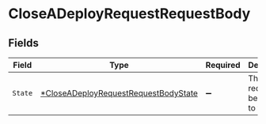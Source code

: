 # CloseADeployRequestRequestBody


## Fields

| Field                                                                                                  | Type                                                                                                   | Required                                                                                               | Description                                                                                            |
| ------------------------------------------------------------------------------------------------------ | ------------------------------------------------------------------------------------------------------ | ------------------------------------------------------------------------------------------------------ | ------------------------------------------------------------------------------------------------------ |
| `State`                                                                                                | [*CloseADeployRequestRequestBodyState](../../models/operations/closeadeployrequestrequestbodystate.md) | :heavy_minus_sign:                                                                                     | The deploy request will be updated to this state                                                       |